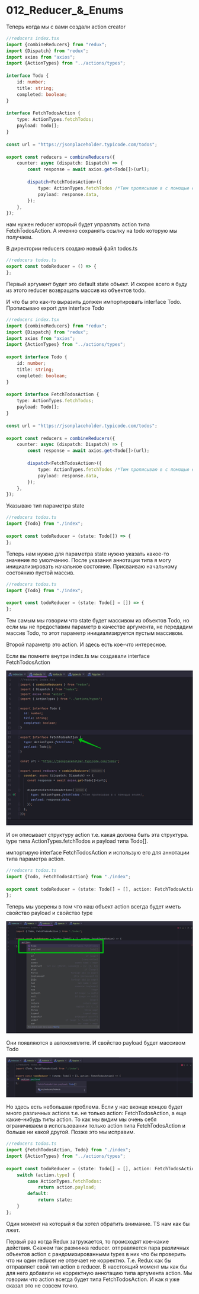 # 012_Reducer_&_Enums

Теперь когда мы с вами создали action creator

```ts
//reducers index.tsx
import {combineReducers} from "redux";
import {Dispatch} from "redux";
import axios from "axios";
import {ActionTypes} from "../actions/types";

interface Todo {
    id: number;
    title: string;
    completed: boolean;
}

interface FetchTodosAction {
    type: ActionTypes.fetchTodos;
    payload: Todo[];
}

const url = "https://jsonplaceholder.typicode.com/todos";

export const reducers = combineReducers({
    counter: async (dispatch: Dispatch) => {
        const response = await axios.get<Todo[]>(url);

        dispatch<FetchTodosAction>({
            type: ActionTypes.fetchTodos /*Тим прописываю в c помощью enum*/,
            payload: response.data,
        });
    },
});

```

нам нужен reducer который будет управлять action типа FetchTodosAction. А именно сохранять ссылку на todo которую мы
получаем.

В директории reducers создаю новый файл todos.ts

```ts
//reducers todos.ts
export const todoReducer = () => {
};

```

Первый аргумент будет это default state объект. И скорее всего я буду из этого reducer возвращать массив из объектов
todo.

И что бы это как-то выразить должен импортировать interface Todo. Прописываю export для interface Todo

```ts
//reducers index.tsx
import {combineReducers} from "redux";
import {Dispatch} from "redux";
import axios from "axios";
import {ActionTypes} from "../actions/types";

export interface Todo {
    id: number;
    title: string;
    completed: boolean;
}

export interface FetchTodosAction {
    type: ActionTypes.fetchTodos;
    payload: Todo[];
}

const url = "https://jsonplaceholder.typicode.com/todos";

export const reducers = combineReducers({
    counter: async (dispatch: Dispatch) => {
        const response = await axios.get<Todo[]>(url);

        dispatch<FetchTodosAction>({
            type: ActionTypes.fetchTodos /*Тим прописываю в c помощью enum*/,
            payload: response.data,
        });
    },
});

```

Указываю тип параметра state

```ts
//reducers todos.ts
import {Todo} from "./index";

export const todoReducer = (state: Todo[]) => {
};

```

Теперь нам нужно для параметра state нужно указать какое-то значение по умолчанию. После указания аннотации типа я могу
инициализировать начальное состояние. Присваиваю начальному состоянию пустой массив.

```ts
//reducers todos.ts
import {Todo} from "./index";

export const todoReducer = (state: Todo[] = []) => {
};

```

Тем самым мы говорим что state будет массивом из объектов Todo, но если мы не предоставим параметр в качестве аргумента,
не передадим массив Todo, то этот параметр инициализируется пустым массивом.

Второй параметр это action. И здесь есть кое-что интересное.

Если вы помните внутри index.ts мы создавали interface FetchTodosAction

![](img/001.jpg)

И он описывает структуру action т.е. какая должна быть эта структура. type типа ActionTypes.fetchTodos и payload типа
Todo[].

импортирую interface FetchTodosAction и использую его для аннотации типа параметра action.

```ts
//reducers todos.ts
import {Todo, FetchTodosAction} from "./index";

export const todoReducer = (state: Todo[] = [], action: FetchTodosAction) => {
};

```

Теперь мы уверены в том что наш объект action всегда будет иметь свойство payload и свойство type

![](img/002.jpg)

Они появляются в автокомплите. И свойство payload будет массивом Todo

![](img/003.jpg)

Но здесь есть небольшая проблема. Если у нас вконце концов будет много различных actions т.е. не только action:
FetchTodosAction, а еще какие-нибудь типы action. То как мы видим мы очень себя ограничиваем в использовании только
action типа FetchTodosAction и больше ни какой другой. Позже это мы исправим.

```ts
//reducers todos.ts
import {FetchTodosAction, Todo} from "./index";
import {ActionTypes} from "../actions/types";

export const todoReducer = (state: Todo[] = [], action: FetchTodosAction) => {
    switch (action.type) {
        case ActionTypes.fetchTodos:
            return action.payload;
        default:
            return state;
    }
};

```

Один момент на который я бы хотел обратить внимание. TS нам как бы лжет.

Первый раз когда Redux загружается, то происходят кое-какие действия. Скажем так разминка reducer. отправляется пара
различных объектов action c рандомизированными types в них что бы проверить что ни один reducer не отвечает не
корректно. Т.е. Redux как бы отправляет свой тип action в reducer. В насстоящий момент мы как бы для него добавили не
корректную аннотацию типа аргумента action. Мы говорим что action всегда будет типа FetchTodosAction. И как я уже сказал
это не совсем точно.